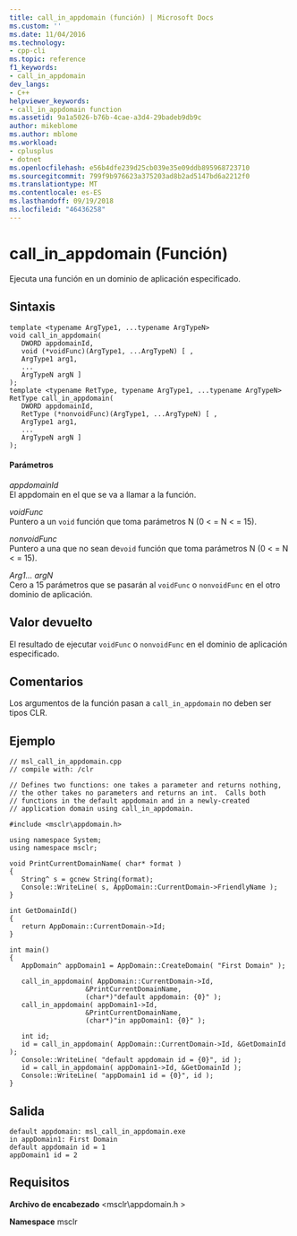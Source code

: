 ```yaml
---
title: call_in_appdomain (función) | Microsoft Docs
ms.custom: ''
ms.date: 11/04/2016
ms.technology:
- cpp-cli
ms.topic: reference
f1_keywords:
- call_in_appdomain
dev_langs:
- C++
helpviewer_keywords:
- call_in_appdomain function
ms.assetid: 9a1a5026-b76b-4cae-a3d4-29badeb9db9c
author: mikeblome
ms.author: mblome
ms.workload:
- cplusplus
- dotnet
ms.openlocfilehash: e56b4dfe239d25cb039e35e09ddb895968723710
ms.sourcegitcommit: 799f9b976623a375203ad8b2ad5147bd6a2212f0
ms.translationtype: MT
ms.contentlocale: es-ES
ms.lasthandoff: 09/19/2018
ms.locfileid: "46436258"
---
```

# <a name="callinappdomain-function"></a>call_in_appdomain (Función)

Ejecuta una función en un dominio de aplicación especificado.

## <a name="syntax"></a>Sintaxis

```
template <typename ArgType1, ...typename ArgTypeN>
void call_in_appdomain(
   DWORD appdomainId,
   void (*voidFunc)(ArgType1, ...ArgTypeN) [ ,
   ArgType1 arg1,
   ...
   ArgTypeN argN ]
);
template <typename RetType, typename ArgType1, ...typename ArgTypeN>
RetType call_in_appdomain(
   DWORD appdomainId,
   RetType (*nonvoidFunc)(ArgType1, ...ArgTypeN) [ ,
   ArgType1 arg1,
   ...
   ArgTypeN argN ]
);
```

#### <a name="parameters"></a>Parámetros

*appdomainId*<br/>
El appdomain en el que se va a llamar a la función.

*voidFunc*<br/>
Puntero a un `void` función que toma parámetros N (0 < = N < = 15).

*nonvoidFunc*<br/>
Puntero a una que no sean de`void` función que toma parámetros N (0 < = N < = 15).

*Arg1... argN*<br/>
Cero a 15 parámetros que se pasarán al `voidFunc` o `nonvoidFunc` en el otro dominio de aplicación.

## <a name="return-value"></a>Valor devuelto

El resultado de ejecutar `voidFunc` o `nonvoidFunc` en el dominio de aplicación especificado.

## <a name="remarks"></a>Comentarios

Los argumentos de la función pasan a `call_in_appdomain` no deben ser tipos CLR.

## <a name="example"></a>Ejemplo

```
// msl_call_in_appdomain.cpp
// compile with: /clr

// Defines two functions: one takes a parameter and returns nothing,
// the other takes no parameters and returns an int.  Calls both
// functions in the default appdomain and in a newly-created
// application domain using call_in_appdomain.

#include <msclr\appdomain.h>

using namespace System;
using namespace msclr;

void PrintCurrentDomainName( char* format )
{
   String^ s = gcnew String(format);
   Console::WriteLine( s, AppDomain::CurrentDomain->FriendlyName );
}

int GetDomainId()
{
   return AppDomain::CurrentDomain->Id;
}

int main()
{
   AppDomain^ appDomain1 = AppDomain::CreateDomain( "First Domain" );

   call_in_appdomain( AppDomain::CurrentDomain->Id,
                   &PrintCurrentDomainName,
                   (char*)"default appdomain: {0}" );
   call_in_appdomain( appDomain1->Id,
                   &PrintCurrentDomainName,
                   (char*)"in appDomain1: {0}" );

   int id;
   id = call_in_appdomain( AppDomain::CurrentDomain->Id, &GetDomainId );
   Console::WriteLine( "default appdomain id = {0}", id );
   id = call_in_appdomain( appDomain1->Id, &GetDomainId );
   Console::WriteLine( "appDomain1 id = {0}", id );
}
```

## <a name="output"></a>Salida

```
default appdomain: msl_call_in_appdomain.exe
in appDomain1: First Domain
default appdomain id = 1
appDomain1 id = 2
```

## <a name="requirements"></a>Requisitos

**Archivo de encabezado** \<msclr\appdomain.h >

**Namespace** msclr